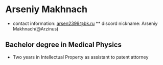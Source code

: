 # Arseniy Makhnach
* contact information: arsen2399@bk.ru
** discord nickname: Arseniy Makhnach(@Arzinus)
## Bachelor degree in Medical Physics
* Two years in Intellectual Property as assistant to patent attorney
